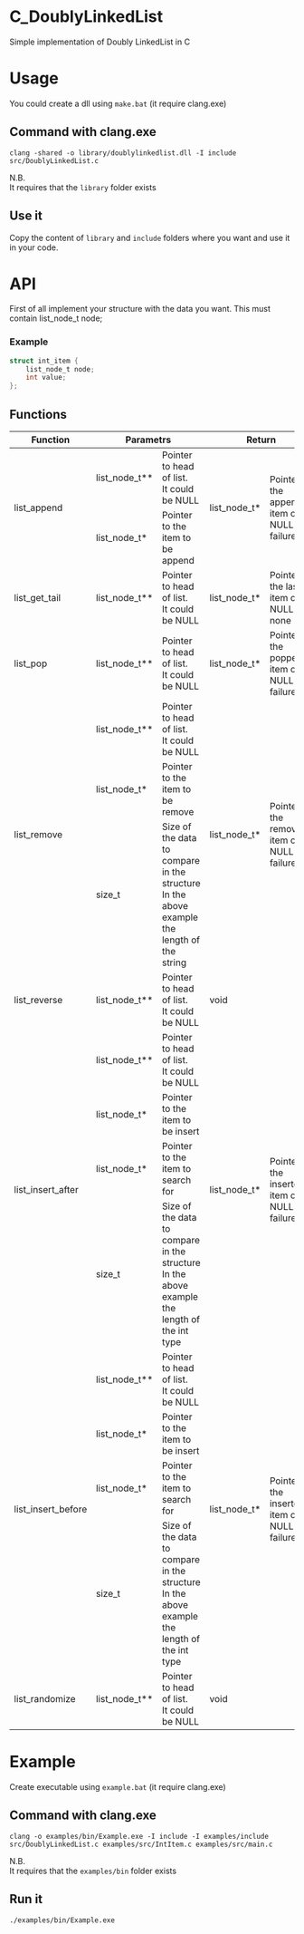 # C_DoublyLinkedList
Simple implementation of Doubly LinkedList in C

# Usage

You could create a dll using `make.bat` (it require clang.exe)

## Command with clang.exe
```
clang -shared -o library/doublylinkedlist.dll -I include src/DoublyLinkedList.c
```
N.B.<br>
It requires that the `library` folder exists

## Use it
Copy the content of `library` and `include` folders where you want and use it in your code. 

# API

First of all implement your structure with the data you want. This must contain list_node_t node;

### Example
```C
struct int_item {
    list_node_t node;
    int value;
};
```

## Functions

<table>
    <thead>
        <tr>
            <th>Function</th>
            <th colspan=2><center>Parametrs</center></th>
            <th colspan=2><center>Return</center></th>
            <th>Explanation</th>
        </tr>
    </thead>
    <tbody>
        <tr>
            <td rowspan=2>list_append</td>
            <td>list_node_t**</td>
            <td>Pointer to head of list.<br/>It could be NULL</td>
            <td rowspan=2>list_node_t*</td>
            <td rowspan=2>Pointer to the appended item or NULL on failure</td>
            <td rowspan=2>Adds an item to the end of the list<br/>List is created if pointer is NULL</td>
        </tr>
        <tr>
            <td>list_node_t*</td>
            <td>Pointer to the item to be append</td>
        </tr>
        <tr>
            <td>list_get_tail</td>
            <td>list_node_t**</td>
            <td>Pointer to head of list.<br/>It could be NULL</td>
            <td>list_node_t*</td>
            <td>Pointer to the last item or NULL if none</td>
            <td>Returns the last item of the list if any</td>
        </tr>
        <tr>
            <td>list_pop</td>
            <td>list_node_t**</td>
            <td>Pointer to head of list.<br/>It could be NULL</td>
            <td>list_node_t*</td>
            <td>Pointer to the popped item or NULL on failure</td>
            <td>Removes the last item of the list and returns it</td>
        </tr>
        <tr>
            <td rowspan=3>list_remove</td>
            <td>list_node_t**</td>
            <td>Pointer to head of list.<br/>It could be NULL</td>
            <td rowspan=3>list_node_t*</td>
            <td rowspan=3>Pointer to the removed item or NULL on failure</td>
            <td rowspan=3>Remove a list item with the same value as the one passed in and return it</td>
        </tr>
        <tr>
            <td>list_node_t*</td>
            <td>Pointer to the item to be remove</td>
        </tr>
        <tr>
            <td>size_t</td>
            <td>Size of the data to compare in the structure<br/>In the above example the length of the string</td>
        </tr>
        <tr>
            <td>list_reverse</td>
            <td>list_node_t**</td>
            <td>Pointer to head of list.<br/>It could be NULL</td>
            <td colspan=2>void</td>
            <td>Invert the list and update the head pointer</td>
        </tr>
        <tr>
            <td rowspan=4>list_insert_after</td>
            <td>list_node_t**</td>
            <td>Pointer to head of list.<br/>It could be NULL</td>
            <td rowspan=4>list_node_t*</td>
            <td rowspan=4>Pointer to the inserted item or NULL on failure</td>
            <td rowspan=4>Insert a new item after the list item with the same value as the one passed in and return it</td>
        </tr>
        <tr>
            <td>list_node_t*</td>
            <td>Pointer to the item to be insert</td>
        </tr>
        <tr>
            <td>list_node_t*</td>
            <td>Pointer to the item to search for</td>
        </tr>
        <tr>
            <td>size_t</td>
            <td>Size of the data to compare in the structure<br/>In the above example the length of the int type</td>
        </tr>
        <tr>
            <td rowspan=4>list_insert_before</td>
            <td>list_node_t**</td>
            <td>Pointer to head of list.<br/>It could be NULL</td>
            <td rowspan=4>list_node_t*</td>
            <td rowspan=4>Pointer to the inserted item or NULL on failure</td>
            <td rowspan=4>Insert a new item before the list item with the same value as the one passed in and return it</td>
        </tr>
        <tr>
            <td>list_node_t*</td>
            <td>Pointer to the item to be insert</td>
        </tr>
        <tr>
            <td>list_node_t*</td>
            <td>Pointer to the item to search for</td>
        </tr>
        <tr>
            <td>size_t</td>
            <td>Size of the data to compare in the structure<br/>In the above example the length of the int type</td>
        </tr>
        <tr>
            <td>list_randomize</td>
            <td>list_node_t**</td>
            <td>Pointer to head of list.<br/>It could be NULL</td>
            <td colspan=2>void</td>
            <td>Randomizes the order of list items</td>
        </tr>
    </tbody>
</table>

# Example

Create executable using `example.bat` (it require clang.exe)

## Command with clang.exe
```
clang -o examples/bin/Example.exe -I include -I examples/include src/DoublyLinkedList.c examples/src/IntItem.c examples/src/main.c
```
N.B.<br>
It requires that the `examples/bin` folder exists

## Run it
```
./examples/bin/Example.exe
```
